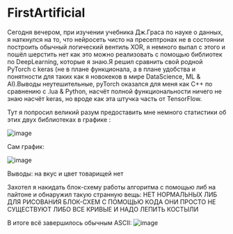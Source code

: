 # FirstArtificial

Сегодня вечером, при изучении учебника Дж.Граса по науке о данных, я наткнулся на то, что нейросеть чисто на пресептронах не в состоянии построить обычный логический вентиль
XOR, я немного выпал с этого и пошёл шерстить нет как это можно реализовать с помощью библиотек по DeepLearning, которые я знаю.Я решил сравнить свой родной PyTorch с 
keras (не в плане функционала, а в плане удобства и понятности для таких как я новокеков в мире DataScience, ML & AI).Выводы неутешительные, pyTorch оказался для меня как C++ по сравнению с .lua & Python, насчёт полной функциональности ничего не знаю насчёт keras, но вроде как эта штучка часть от TensorFlow. 

Тут я попросил великий разум предоставить мне немного статистики об этих двух библиотеках в графике : 

![image](https://user-images.githubusercontent.com/39564937/225706621-6a31962b-6791-4329-be14-4612583a3e64.png)


Сам график:

![image](https://user-images.githubusercontent.com/39564937/225706713-de4a0f86-7e1d-43f2-91e4-de1849c3808d.png)

Выводы:
на вкус и цвет товарищей нет


Захотел я накидать блок-схему работы алгоритма с помощью либ на пайтоне и обнаружил такую странную вещь:
НЕТ НОРМАЛЬНЫХ ЛИБ ДЛЯ РИСОВАНИЯ БЛОК-СХЕМ С ПОМОЩЬЮ КОДА ОНИ ПРОСТО НЕ СУЩЕСТВУЮТ ЛИБО ВСЕ КРИВЫЕ И НАДО ЛЕПИТЬ КОСТЫЛИ

В итоге всё завершилось обычным ASCII:
![image](https://user-images.githubusercontent.com/39564937/225715252-a8b1cfc0-3699-41dc-bed0-8b5bad7ee445.png)


